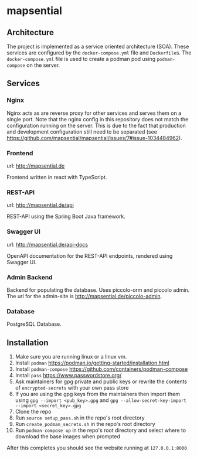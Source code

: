 # mapsential

## Architecture

The project is implemented as a service oriented architecture (SOA). These services are configured by the `docker-compose.yml` file and `Dockerfile`s.
The `docker-compose.yml` file is used to create a podman pod using `podman-compose` on the server.

## Services

### Nginx

Nginx acts as are reverse proxy for other services and serves them on a single port.
Note that the nginx config in this repository does not match the configuration running on the server.
This is due to the fact that production and development configuration still need to be separated (see https://github.com/mapsential/mapsential/issues/7#issue-1034484962).

### Frontend

url: http://mapsential.de <br/>

Frontend written in react with TypeScript.

### REST-API

url: http://mapsential.de/api <br/>

REST-API using the Spring Boot Java framework.

### Swagger UI

url: http://mapsential.de/api-docs <br/>

OpenAPI documentation for the REST-API endpoints, rendered using Swagger UI.

### Admin Backend

Backend for populating the database. Uses piccolo-orm and piccolo admin. The url for the admin-site is http://mapsential.de/piccolo-admin.

### Database

PostgreSQL Database.


## Installation

1. Make sure you are running linux or a linux vm.
2. Install `podman` https://podman.io/getting-started/installation.html
3. Install `podman-compose`  https://github.com/containers/podman-compose
4. Install `pass` https://www.passwordstore.org/
5. Ask maintainers for gpg private and public keys or rewrite the contents of `encrypted-secrets` with your own pass store
6. If you are using the gpg keys from the maintainers then import them using `gpg --import <pub_key>.gpg` and `gpg --allow-secret-key-import --import <secret_key>.gpg`
7. Clone the repo
8. Run `source setup_pass.sh` in the repo's root directory
9. Run `create_podman_secrets.sh` in the repo's root directory
10. Run `podman-compose up` in the repo's root directory and select where to download the base images when prompted

After this completes you should see the website running at `127.0.0.1:8000`
